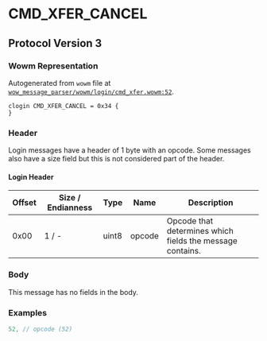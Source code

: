 # CMD_XFER_CANCEL

## Protocol Version 3

### Wowm Representation

Autogenerated from `wowm` file at [`wow_message_parser/wowm/login/cmd_xfer.wowm:52`](https://github.com/gtker/wow_messages/tree/main/wow_message_parser/wowm/login/cmd_xfer.wowm#L52).
```rust,ignore
clogin CMD_XFER_CANCEL = 0x34 {
}
```
### Header

Login messages have a header of 1 byte with an opcode. Some messages also have a size field but this is not considered part of the header.

#### Login Header

| Offset | Size / Endianness | Type   | Name   | Description |
| ------ | ----------------- | ------ | ------ | ----------- |
| 0x00   | 1 / -             | uint8  | opcode | Opcode that determines which fields the message contains.|

### Body

This message has no fields in the body.

### Examples
```c
52, // opcode (52)
```
